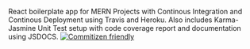 React boilerplate app for MERN Projects with Continous Integration and Continous Deployment using Travis and Heroku.
Also includes Karma-Jasmine Unit Test setup with code coverage report and documentation using JSDOCS.
[![Commitizen friendly](https://img.shields.io/badge/commitizen-friendly-brightgreen.svg)](http://commitizen.github.io/cz-cli/)
